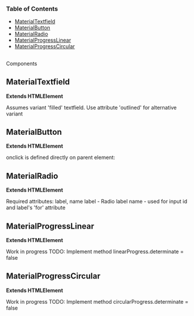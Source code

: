 <!-- Generated by documentation.js. Update this documentation by updating the source code. -->

### Table of Contents

-   [MaterialTextfield][1]
-   [MaterialButton][2]
-   [MaterialRadio][3]
-   [MaterialProgressLinear][4]
-   [MaterialProgressCircular][5]

## 

Components

## MaterialTextfield

**Extends HTMLElement**

Assumes variant 'filled' textfield. Use attribute 'outlined' for alternative variant

## MaterialButton

**Extends HTMLElement**

onclick is defined directly on parent element: <material-button onclick="doIt()">

## MaterialRadio

**Extends HTMLElement**

Required attributes: label, name
label - Radio label
name - used for input id and label's 'for' attribute

## MaterialProgressLinear

**Extends HTMLElement**

Work in progress
TODO: Implement method linearProgress.determinate = false

## MaterialProgressCircular

**Extends HTMLElement**

Work in progress
TODO: Implement method circularProgress.determinate = false

[1]: #materialtextfield

[2]: #materialbutton

[3]: #materialradio

[4]: #materialprogresslinear

[5]: #materialprogresscircular
